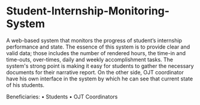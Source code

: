 # Student-Internship-Monitoring-System

A web-based system that monitors the progress of student’s internship performance and state. The essence of this system is to provide clear and valid data; those includes the number of rendered hours, the time-in and time-outs, over-times,  daily and weekly accomplishment tasks. The system's strong point is making it easy for students to gather the necessary documents for their narrative report. On the other side, OJT coordinator have his own interface in the system by which he can see that current state of his students. 


Beneficiaries:
•	Students
•	OJT Coordinators
